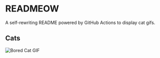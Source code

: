 # READMEOW

A self-rewriting README powered by GitHub Actions to display cat gifs.

## Cats

![Bored Cat GIF](https://media3.giphy.com/media/v1.Y2lkPTlhY2QwMmRhZXBncGZnamx6cjUzM2ljbndhYWUya3ZmcHl4MHQ3ZThiMjJ2MjNyZSZlcD12MV9naWZzX3NlYXJjaCZjdD1n/mlvseq9yvZhba/200.gif)
